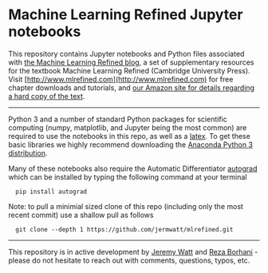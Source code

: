 # Machine Learning Refined Jupyter notebooks 

This repository contains Jupyter notebooks and Python files associated with [the Machine Learning Refined blog](https://jermwatt.github.io/mlrefined/index.html), a set of supplementary resources for the textbook Machine Learning Refined (Cambridge University Press). Visit [http://www.mlrefined.com](http://www.mlrefined.com) for free chapter downloads and tutorials, and [our Amazon site for details regarding a hard copy of the text](https://www.amazon.com/Machine-Learning-Refined-Foundations-Applications/dp/1107123526/ref=sr_1_1?ie=UTF8&qid=1471025359&sr=8-1&keywords=machine+learning+refined).

----

Python 3 and a number of standard Python packages for scientific computing (numpy, matplotlib, and Jupyter being the most common) are required to use the notebooks in this repo, as well as a [latex](https://www.latex-project.org/).  To get these basic libraries we highly recommend downloading the [Anaconda Python 3 distribution](https://www.anaconda.com/download/#macos).

Many of these notebooks also require the Automatic Differentiator [autograd](https://github.com/HIPS/autograd) which can be installed by typing the following command at your terminal
      
      pip install autograd

Note: to pull a minimial sized clone of this repo (including only the most recent commit) use a shallow pull as follows
      
      git clone --depth 1 https://github.com/jermwatt/mlrefined.git
      
--- 
This repository is in active development by [Jeremy Watt](mailto:jeremy@dgsix.com) and [Reza Borhani](mailto:reza@dgsix.com) - please do not hesitate to reach out with comments, questions, typos, etc.

        

